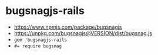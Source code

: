 # bugsnagjs-rails

- <https://www.npmjs.com/package/bugsnagjs>
- <https://unpkg.com/bugsnagjs@VERSION/dist/bugsnag.js>
- `gem 'bugsnagjs-rails`
- `#= require bugsnag`
